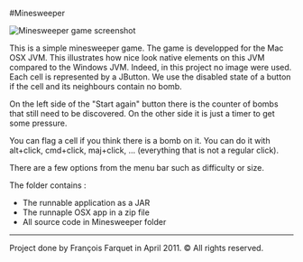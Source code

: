 #Minesweeper

![Minesweeper game screenshot](http://francois.farquet.com/images/projects/screenshot-minesweeper.png)

This is a simple minesweeper game. 
The game is developped for the Mac OSX JVM. This illustrates how nice look native elements on this JVM compared to the Windows JVM.
Indeed, in this project no image were used. Each cell is represented by a JButton. We use the disabled state of a button if the cell and its neighbours contain no bomb.

On the left side of the "Start again" button there is the counter of bombs that still need to be discovered. On the other side it is just a timer to get some pressure.

You can flag a cell if you think there is a bomb on it. You can do it with alt+click, cmd+click, maj+click, ... (everything that is not a regular click).

There are a few options from the menu bar such as difficulty or size.

The folder contains :

*	The runnable application as a JAR
*	The runnaple OSX app in a zip file
*	All source code in Minesweeper folder

___

Project done by François Farquet in April 2011. &copy; All rights reserved.
